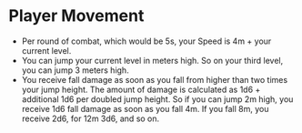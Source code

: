# Player Movement

- Per round of combat, which would be 5s, your Speed is 4m + your current level. 
- You can jump your current level in meters high. So on your third level, you can jump 3 meters high. 
- You receive fall damage as soon as you fall from higher than two times your jump height. The amount of damage is calculated as 1d6 + additional 1d6 per doubled jump height. So if you can jump 2m high, you receive 1d6 fall damage as soon as you fall 4m. If you fall 8m, you receive 2d6, for 12m 3d6, and so on. 
